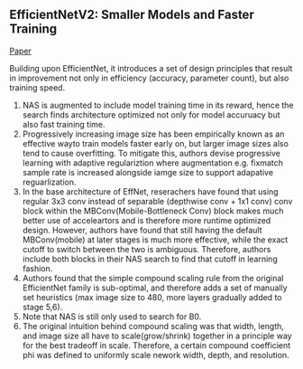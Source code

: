 ## EfficientNetV2: Smaller Models and Faster Training
[Paper](https://arxiv.org/abs/2104.00298)

Building upon EfficientNet, it introduces a set of design principles that result in improvement not only in efficiency (accuracy, parameter count), but also training speed.

1. NAS is augmented to include model training time in its reward, hence the search finds architecture optimized not only for model accuruacy but also fast training time.
2. Progressively increasing image size has been empirically known as an effective wayto train models faster early on, but larger image sizes also tend to cause overfitting. To mitigate this, authors devise progressive learning with adaptive regulariztion where augmentation e.g. fixmatch sample rate is increased alongside iamge size to support adapative reguarlization.
3. In the base architecture of EffNet, reserachers have found that using regular 3x3 conv instead of separable (depthwise conv + 1x1 conv) conv block within the MBConv(Mobile-Bottleneck Conv) block makes much better use of acceleartors and is therefore more runtime optimized design. However, authors have found that still having the default MBConv(mobile) at later stages is much more effective, while the exact cutoff to switch between the two is ambiguous. Therefore, authors  include both blocks in their NAS search to find that cutoff in learning fashion.
4. Authors found that the simple compound scaling rule from the original EfficientNet family is sub-optimal, and therefore adds a set of manually set heuristics (max image size to 480, more layers gradually added to stage 5,6).
5. Note that NAS is still only used to search for B0.
6. The original intuition behind compound scaling was that width, length, and image size all have to scale(grow/shrink) together in a principle way for the best tradeoff in scale. Therefore, a certain compound coefficient phi was defined to uniformly scale nework width, depth, and resolution.